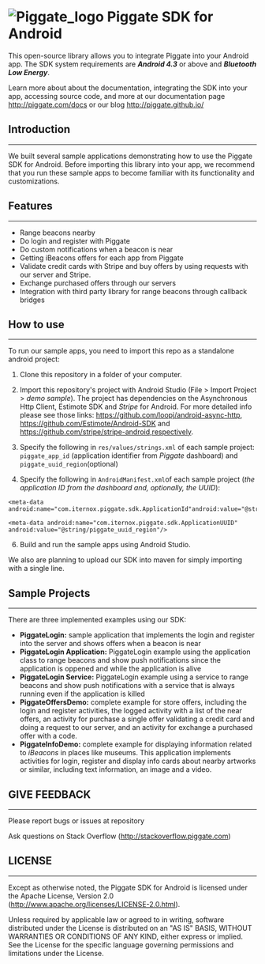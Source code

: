 ![Piggate_logo](http://piggate.github.io/img/logo.png)
Piggate SDK for Android
========================

This open-source library allows you to integrate Piggate into your Android app. The SDK system requirements are ***Android 4.3*** or above and ***Bluetooth Low Energy***.

Learn more about about the documentation, integrating the SDK into your app, accessing source code, and more at our documentation page http://piggate.com/docs or our blog http://piggate.github.io/

## Introduction
------------

We built several sample applications demonstrating how to use the Piggate SDK for Android. Before importing this library into your app, we recommend that you run these sample apps to become familiar with its functionality and customizations.

## Features
--------
- Range beacons nearby
- Do login and register with Piggate
- Do custom notifications when a beacon is near
- Getting iBeacons offers for each app from Piggate
- Validate credit cards with Stripe and buy offers by using requests with our server and Stripe.
- Exchange purchased offers through our servers
- Integration with third party library for range beacons through callback bridges

## How to use
-----------

To run our sample apps, you need to import this repo as a standalone android project:

1. Clone this repository in a folder of your computer.

2. Import this repository's project with Android Studio (File > Import Project > *demo sample*). The project has dependencies on the Asynchronous Http Client, Estimote SDK and *Stripe* for Android. For more detailed info please see those links: https://github.com/loopj/android-async-http, https://github.com/Estimote/Android-SDK and https://github.com/stripe/stripe-android,respectively.

3. Specify the following in `res/values/strings.xml` of each sample project:
`piggate_app_id` (application identifier from *Piggate* dashboard) and `piggate_uuid_region`(optional)

4. Specify the following in `AndroidManifest.xml`of each sample project (*the application ID from the dashboard and, optionally, the UUID*):
 ```
 <meta-data android:name="com.iternox.piggate.sdk.ApplicationId"android:value="@string/piggate_app_id"/>
 
 <meta-data android:name="com.iternox.piggate.sdk.ApplicationUUID" android:value="@string/piggate_uuid_region"/>
 ```
 
6. Build and run the sample apps using Android Studio.

We also are planning to upload our SDK into maven for simply importing with a single line.

## Sample Projects
---------------

There are three implemented examples using our SDK:

- **PiggateLogin:** sample application that implements the login and register into the server and shows offers when a beacon is near
- **PiggateLogin Application:** PiggateLogin example using the application class to range beacons and show push notifications since the application is oppened and while the application is alive
- **PiggateLogin Service:** PiggateLogin example using a service to range beacons and show push notifications with a service that is always running even if the application is killed
- **PiggateOffersDemo:** complete example for store offers, including the login and register activities, the logged activity with a list of the near offers, an activity for purchase a single offer validating a credit card and doing a request to our server, and an activity for exchange a purchased offer with a code.
-  **PiggateInfoDemo:** complete example for displaying information related to *iBeacons* in places like museums. This application implements activities for login, register and display info cards about nearby artworks or similar, including text information, an image and a video.

## GIVE FEEDBACK
-------------
Please report bugs or issues at repository

Ask questions on Stack Overflow (http://stackoverflow.piggate.com)


## LICENSE
-------

Except as otherwise noted, the Piggate SDK for Android is licensed under the Apache License, Version 2.0 (http://www.apache.org/licenses/LICENSE-2.0.html).

Unless required by applicable law or agreed to in writing, software distributed under the License is distributed on an "AS IS" BASIS, WITHOUT WARRANTIES OR CONDITIONS OF ANY KIND, either express or implied.  See the License for the specific language governing permissions and limitations under the License.